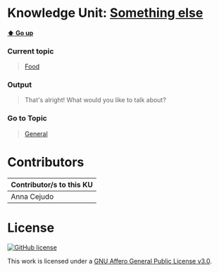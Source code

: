 # Knowledge Unit: [Something else](../../knowledge_units/food/something-else.md)

#### [:arrow_up: Go up](../../topics/food.md)
### Current topic
> [Food](../../topics/food.md)
### Output
> That&#039;s alright! What would you like to talk about?
### Go to Topic
> [General](../../topics/general.md)


# Contributors

| Contributor/s to this KU |
| - | 
| Anna Cejudo |

# License
[![GitHub license](https://img.shields.io/github/license/inbrainz/cerebro)](https://github.com/inbrainz/cerebro/blob/master/LICENSE)

This work is licensed under a [GNU Affero General Public License v3.0](https://www.gnu.org/licenses/agpl-3.0.txt).
